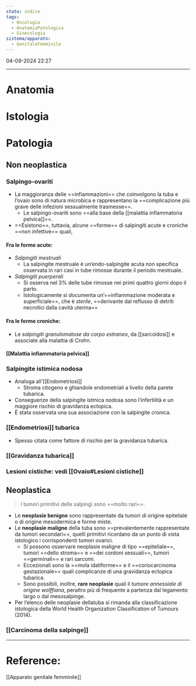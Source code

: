 ```yaml
---
stato: indice
tags:
  - Oncologia
  - AnatomiaPatologica
  - Ginecologia
sistema/apparato:
  - GenitaleFemminile
---
```

04-09-2024 22:27

--- 
# Anatomia
# Istologia
# Patologia
## Non neoplastica
### Salpingo-ovariti

- La maggioranza delle ==infiammazioni== che coinvolgono la tuba e l’ovaio sono di natura microbica e rappresentano la ==complicazione più grave delle infezioni sessualmente trasmesse==. 
	- Le salpingo-ovariti sono ==alla base della [[malattia infiammatoria pelvica]]==. 
- ==Esistono==, tuttavia, alcune ==forme== di salpingiti acute e croniche ==non infettive== quali,
#### Fra le forme **acute**:
- *Salpingiti mestruali*
	- La salpingite mestruale è un’endo-salpingite acuta non specifica osservata in rari casi in tube rimosse durante il periodo mestruale.
- *Salpingiti puerperali*
	- Si osserva nel 3% delle tube rimosse nei primi quattro giorni dopo il parto.
	- Istologicamente si documenta un’==infiammazione moderata e superficiale==, che è *sterile*, ==derivante dal reflusso di detriti necrotici dalla cavità uterina==
#### Fra le forme **croniche**:
- Le *salpingiti granulomatose da corpo estraneo*, da [[sarcoidosi]] e associate alla malattia di Crohn. 

#### [[Malattia infiammatoria pelvica]] 
### Salpingite istimica nodosa
- Analoga all'[[Endometriosi]]
	- Stroma citogeno e ghiandole endometriali a livello della parete tubarica.
- Conseguenze della salpingite istmica nodosa sono l’infertilità e un maggiore rischio di gravidanza ectopica. 
- È stata osservata una sua associazione con la salpingite cronica.
### [[Endometriosi]] tubarica
- Spesso citata come fattore di rischio per la gravidanza tubarica.
### [[Gravidanza tubarica]]
### Lesioni cistiche: vedi [[Ovaio#Lesioni cistiche]]
## Neoplastica
> I tumori primitivi delle salpingi sono ==molto rari==.
- Le **neoplasie benigne** sono rappresentate da tumori di origine epiteliale o di origine mesodermica e forme miste. 
- Le **neoplasie maligne** della tuba sono ==prevalentemente rappresentate da tumori secondari==, quelli primitivi ricordano da un punto di vista istologico i corrispondenti tumori ovarici. 
	- Si possono osservare neoplasie maligne di tipo ==epiteliale==, tumori ==dello stroma== e ==dei cordoni sessuali==, tumori ==germinali== e rari sarcomi.
	- Eccezionali sono la ==mola idatiforme== e il ==coriocarcinoma gestazionale== quali complicanze di una gravidanza ectopica tubarica. 
	- Sono possibili, inoltre, **rare neoplasie** quali il *tumore annessiale di origine wolffiana*, peraltro più di frequente a partenza dal legamento largo o dal mesosalpinge. 
- Per l’elenco delle neoplasie dellatuba si rimanda alla classificazione istologica della World Health Organization Classification of Tumours (2014).
### [[Carcinoma della salpinge]]



--- 
# Reference:
[[Apparato genitale femminile]]